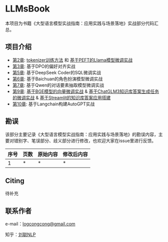 # LLMsBook

本项目为书籍《大型语言模型实战指南：应用实践与场景落地》实战部分代码汇总。

## 项目介绍
- [第2章](): [tokenizer训练方法](tokenizerTask/README.md) 和 [基于PEFT的Llama模型微调实战](LlamaFinetuneProj/README.md)
- [第3章](README.md): 基于DPO的偏好对齐实战
- [第5章](SQLGenProj/README.md): 基于DeepSeek Coder的SQL微调实战
- [第6章](RolePlayProj/README.md): 基于Baichuan的角色扮演模型微调实战
- [第7章](DiaEleExtraProj/README.md): 基于Qwen的对话要素抽取模型微调实战
- [第9章](): [基于BGE模型的向量微调实战](RagProj/bge-finetune/README.md)  & [基于ChatGLM3知识库答案生成任务的微调实战](RagProj/chatglm3-finetune/README.md) & [基于Streamlit的知识库答案应用搭建](RagProj/service/README.md)
- [第10章](autogpt_langchain/README.md): 基于Langchain构建AutoGPT实战


## 勘误

该部分主要记录《大型语言模型实战指南：应用实践与场景落地》的勘误内容，主要对错别字、笔误部分、歧义部分进行修改，也欢迎大家在issue里进行反馈。

| 序号  | 页数   |  原始内容 |  修改后内容|
| ------  | ------ | ------  | ------  |
| 1	| * | * | *|


## Citing

待补充

## 联系作者

e-mail：logcongcong@gmail.com

知乎：[刘聪NLP](https://www.zhihu.com/people/LiuCongNLP)